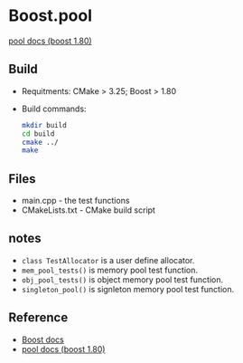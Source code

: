 # Boost.pool

[pool docs (boost 1.80)](https://www.boost.org/doc/libs/1_80_0/libs/pool/doc/html/index.html)

## Build

- Requitments: CMake > 3.25; Boost > 1.80  
- Build commands:

    ```bash
    mkdir build
    cd build
    cmake ../
    make
    ```

## Files

- main.cpp - the test functions
- CMakeLists.txt - CMake build script

## notes

- `class TestAllocator` is a user define allocator.
- `mem_pool_tests()` is memory pool test function.
- `obj_pool_tests()` is object memory pool test function.
- `singleton_pool()` is signleton memory pool test function.

## Reference

- [Boost docs](https://www.boost.org/doc/)
- [pool docs (boost 1.80)](https://www.boost.org/doc/libs/1_80_0/libs/pool/doc/html/index.html)
